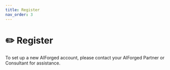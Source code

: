 ```yaml
---
title: Register
nav_order: 3
---
```


# ✏️ Register

To set up a new AIForged account, please contact your AIForged Partner or Consultant for assistance.
